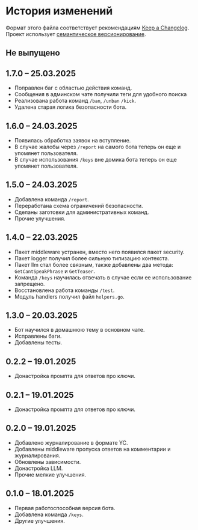 # История изменений

Формат этого файла соответствует рекомендациям [Keep a Changelog](https://keepachangelog.com/ru/1.0.0/).
Проект использует [семантическое версионирование](http://semver.org/spec/v2.0.0.html).

## Не выпущено

## 1.7.0 – 25.03.2025

- Поправлен баг с областью действия команд.
- Сообщения в админском чате получили теги для удобного поиска
- Реализована работа команд `/ban`, `/unban` `/kick`.
- Удалена старая логика безопасности бота.

## 1.6.0 – 24.03.2025

- Появилась обработка заявок на вступление.
- В случае жалобы через `/report` на самого бота теперь он еще и упомянет пользователя.
- В случае использования `/keys` вне домика бота теперь он еще упомянет пользователя.

## 1.5.0 – 24.03.2025

- Добавлена команда `/report`.
- Переработана схема ограничений безопасности.
- Сделаны заготовки для административных команд.
- Прочие улучшения.

## 1.4.0 – 22.03.2025

- Пакет middleware устранен, вместо него появился пакет security.
- Пакет logger получил более сильную типизацию контекста.
- Пакет llm стал более связным, также добавлены два метода: `GetCantSpeakPhrase` и `GetTeaser`.
- Команда `/keys` научилась отвечать в случае если ее использование запрещено.
- Восстановлена работа команды `/test`.
- Модуль handlers получил файл `helpers.go`.

## 1.3.0 – 20.03.2025

- Бот научился в домашнюю тему в основном чате.
- Исправлены баги.
- Добавлены тесты.

## 0.2.2 – 19.01.2025

- Донастройка промпта для ответов про ключи.

## 0.2.1 – 19.01.2025

- Донастройка промпта для ответов про ключи.

## 0.2.0 – 19.01.2025

- Добавлено журналирование в формате YC.
- Добавлены middleware пропуска ответов на комментарии и журналирования.
- Обновлены зависимости.
- Донастройка LLM.
- Прочие мелкие улучшения.

## 0.1.0 – 18.01.2025

- Первая работоспособная версия бота.
- Добавлена команда `/keys`.
- Другие улучшения.
